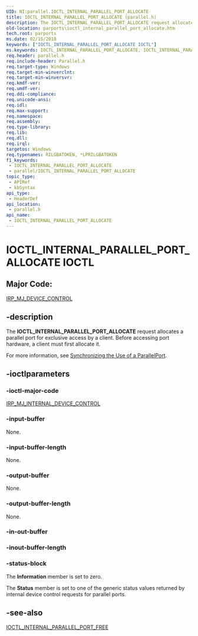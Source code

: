 ```yaml
---
UID: NI:parallel.IOCTL_INTERNAL_PARALLEL_PORT_ALLOCATE
title: IOCTL_INTERNAL_PARALLEL_PORT_ALLOCATE (parallel.h)
description: The IOCTL_INTERNAL_PARALLEL_PORT_ALLOCATE request allocates a parallel port for exclusive access by a client.
old-location: parports\ioctl_internal_parallel_port_allocate.htm
tech.root: parports
ms.date: 02/15/2018
keywords: ["IOCTL_INTERNAL_PARALLEL_PORT_ALLOCATE IOCTL"]
ms.keywords: IOCTL_INTERNAL_PARALLEL_PORT_ALLOCATE, IOCTL_INTERNAL_PARALLEL_PORT_ALLOCATE control code [Parallel Ports], cisspd_79cabd40-4310-48c4-9ee3-f7b50fc60f6f.xml, parallel/IOCTL_INTERNAL_PARALLEL_PORT_ALLOCATE, parports.ioctl_internal_parallel_port_allocate
req.header: parallel.h
req.include-header: Parallel.h
req.target-type: Windows
req.target-min-winverclnt: 
req.target-min-winversvr: 
req.kmdf-ver: 
req.umdf-ver: 
req.ddi-compliance: 
req.unicode-ansi: 
req.idl: 
req.max-support: 
req.namespace: 
req.assembly: 
req.type-library: 
req.lib: 
req.dll: 
req.irql: 
targetos: Windows
req.typenames: RILGBATOKEN, *LPRILGBATOKEN
f1_keywords:
 - IOCTL_INTERNAL_PARALLEL_PORT_ALLOCATE
 - parallel/IOCTL_INTERNAL_PARALLEL_PORT_ALLOCATE
topic_type:
 - APIRef
 - kbSyntax
api_type:
 - HeaderDef
api_location:
 - parallel.h
api_name:
 - IOCTL_INTERNAL_PARALLEL_PORT_ALLOCATE
---
```


# IOCTL_INTERNAL_PARALLEL_PORT_ALLOCATE IOCTL


##  Major Code:


[IRP_MJ_DEVICE_CONTROL](/windows-hardware/drivers/kernel/irp-mj-device-control)


## -description

The <b>IOCTL_INTERNAL_PARALLEL_PORT_ALLOCATE</b> request allocates a parallel port for exclusive access by a client. Before accessing port hardware, a client must first allocate it.

For more information, see <a href="/previous-versions/ff544809(v=vs.85)">Synchronizing the Use of a ParallelPort</a>.

## -ioctlparameters

### -ioctl-major-code

[IRP_MJ_INTERNAL_DEVICE_CONTROL](/windows-hardware/drivers/kernel/irp-mj-internal-device-control)

### -input-buffer

None.

### -input-buffer-length

None.

### -output-buffer

None.

### -output-buffer-length

None.

### -in-out-buffer

### -inout-buffer-length

### -status-block

The <b>Information</b> member is set to zero.

The <b>Status</b> member is set to one of the generic status values returned by internal device control requests for parallel ports.

## -see-also

<a href="..\parallel\ni-parallel-ioctl_internal_parallel_port_free.md">IOCTL_INTERNAL_PARALLEL_PORT_FREE</a>
